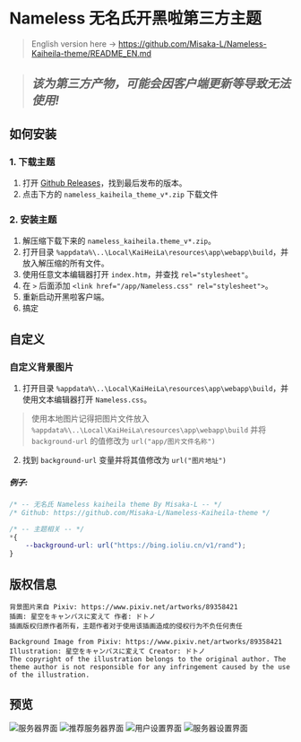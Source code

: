 # Nameless 无名氏开黑啦第三方主题
> English version here -> https://github.com/Misaka-L/Nameless-Kaiheila-theme/README_EN.md

> ## *该为第三方产物，可能会因客户端更新等导致无法使用!*
 
## 如何安装
### 1. 下载主题
1. 打开 [Github Releases](https://github.com/Misaka-L/Nameless-Kaiheila-theme/releases)，找到最后发布的版本。
2. 点击下方的 `nameless_kaiheila_theme_v*.zip` 下载文件
### 2. 安装主题
1. 解压缩下载下来的 `nameless_kaiheila.theme_v*.zip`。
2. 打开目录 `%appdata%\..\Local\KaiHeiLa\resources\app\webapp\build`，并放入解压缩的所有文件。
3. 使用任意文本编辑器打开 `index.htm`，并查找 `rel="stylesheet"`。
4. 在 `>` 后面添加 `<link href="/app/Nameless.css" rel="stylesheet">`。
5. 重新启动开黑啦客户端。
6. 搞定

## 自定义
### 自定义背景图片
1. 打开目录  `%appdata%\..\Local\KaiHeiLa\resources\app\webapp\build`，并使用文本编辑器打开 `Nameless.css`。
> 使用本地图片记得把图片文件放入 `%appdata%\..\Local\KaiHeiLa\resources\app\webapp\build` 并将 `background-url` 的值修改为 `url("app/图片文件名称")`
2. 找到 `background-url` 变量并将其值修改为 `url("图片地址")`
##### 例子:
```css
/* -- 无名氏 Nameless kaiheila theme By Misaka-L -- */
/* Github: https://github.com/Misaka-L/Nameless-Kaiheila-theme */

/* -- 主题相关 -- */
*{
    --background-url: url("https://bing.ioliu.cn/v1/rand");
}
```

## 版权信息
    背景图片来自 Pixiv: https://www.pixiv.net/artworks/89358421
    插画: 星空をキャンバスに変えて 作者: ドトノ
    插画版权归原作者所有，主题作者对于使用该插画造成的侵权行为不负任何责任

    Background Image from Pixiv: https://www.pixiv.net/artworks/89358421
    Illustration: 星空をキャンバスに変えて Creator: ドトノ
    The copyright of the illustration belongs to the original author. The theme author is not responsible for any infringement caused by the use of the illustration.


## 预览
![服务器界面](https://i.bmp.ovh/imgs/2021/04/d80b41e24b365751.png)
![推荐服务器界面](https://i.bmp.ovh/imgs/2021/04/4214fdde1877cece.png)
![用户设置界面](https://i.bmp.ovh/imgs/2021/04/c68c0adad1bd0acb.png)
![服务器设置界面](https://i.bmp.ovh/imgs/2021/04/d9f8021c724b074a.png)